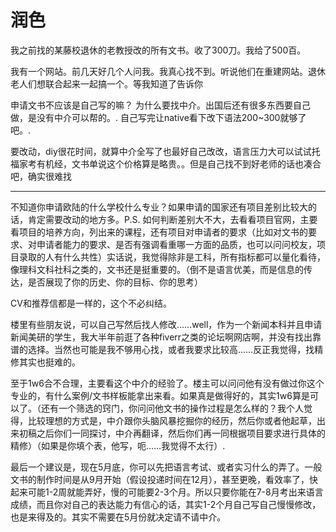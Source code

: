 # 润色

我之前找的某藤校退休的老教授改的所有文书。收了300刀。我给了500百。

我有一个网站。前几天好几个人问我。我真心找不到。听说他们在重建网站。退休老人们想联合起来一起搞一个。等我知道了告诉你

申请文书不应该是自己写的嘛？ 为什么要找中介。出国后还有很多东西要自己做，是没有中介可以帮的。.
自己写完让native看下改下语法200~300就够了吧。. 

要改动，diy很花时间，就算中介全写了也最好自己改改，语言压力大可以试试托福家考有机经，文书单说这个价格算是略贵。。但是自己找不到好老师的话也凑合吧，确实很难找

---

不知道你申请欧陆的什么学校什么专业？如果申请的国家还有项目差别比较大的话，肯定需要改动的地方多。P.S. 如何判断差别大不大，去看看项目官网，主要看项目的培养方向，列出来的课程，还有项目对申请者的要求（比如对文书的要求、对申请者能力的要求、是否有强调看重哪一方面的品质，也可以问问校友，项目录取的人有什么共性）实话说，我觉得除非是工科，所有指标都可以量化看待，像理科文科社科之类的，文书还是挺重要的。（倒不是语言优美，而是信息的传达，是否展现了你的历史、你的目标、你的思考）

CV和推荐信都是一样的，这个不必纠结。

楼里有些朋友说，可以自己写然后找人修改……well，作为一个新闻本科并且申请新闻美研的学生，我大半年前逛了各种fiverr之类的论坛啊网店啊，并没有找出靠谱的选择。当然也可能是我不够用心找，或者我要求比较高……反正我觉得，找精修其实也挺难的。

至于1w6合不合理，主要看这个中介的经验了。楼主可以问问他有没有做过你这个专业的，有什么案例/文书样板能拿出来看。如果真是做得好的，其实1w6算是可以了。（还有一个筛选的窍门，你问问他文书的操作过程是怎么样的？我个人觉得，比较理想的方式是，中介跟你头脑风暴挖掘你的经历，然后你或者他起草，出来初稿之后你们一同探讨，中介再翻译，然后你们再一同根据项目要求进行具体的精修）（如果是你填个表，他写，呃……我觉得不太行）.

最后一个建议是，现在5月底，你可以先把语言考试、或者实习什么的弄了。一般文书的制作时间是从9月开始（假设投递时间在12月），甚至更晚，看效率了，快起来可能1-2周就能弄好，慢的可能要2-3个月。所以只要你能在7-8月考出来语言成绩，而且你对自己的表达能力有信心的话，其实1-2个月自己写自己慢慢修改，也是来得及的。其实不需要在5月份就决定请不请中介。